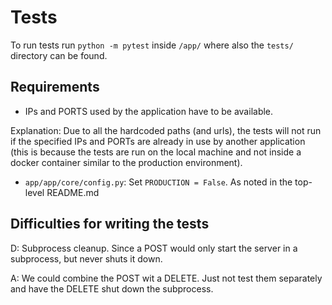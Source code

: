 # Tests
To run tests run `python -m pytest` inside `/app/` where also the `tests/` directory can be found.


## Requirements
* IPs and PORTS used by the application have to be available.

Explanation: Due to all the hardcoded paths (and urls), the tests will not run if the specified IPs
and PORTs are already in use by another application (this is because the tests are run on the local
machine and not inside a docker container similar to the production environment).

* `app/app/core/config.py`: Set `PRODUCTION = False`. As noted in the top-level README.md


## Difficulties for writing the tests
D: Subprocess cleanup. Since a POST would only start the server in a subprocess, but never shuts it
down.

A: We could combine the POST wit a DELETE. Just not test them separately and have the DELETE shut
down the subprocess.
